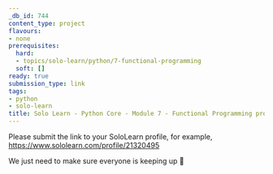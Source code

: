 ```yaml
---
_db_id: 744
content_type: project
flavours:
- none
prerequisites:
  hard:
  - topics/solo-learn/python/7-functional-programming
  soft: []
ready: true
submission_type: link
tags:
- python
- solo-learn
title: Solo Learn - Python Core - Module 7 - Functional Programming profile check
---
```


Please submit the link to your SoloLearn profile, for example, https://www.sololearn.com/profile/21320495

We just need to make sure everyone is keeping up 💚
